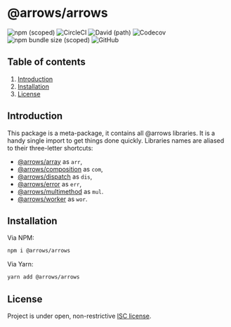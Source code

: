 # @arrows/arrows

![npm (scoped)](https://img.shields.io/npm/v/@arrows/arrows)
![CircleCI](https://img.shields.io/circleci/build/github/caderek/arrows)
![David (path)](https://img.shields.io/david/caderek/arrows?path=packages%2Farrows)
![Codecov](https://img.shields.io/codecov/c/github/caderek/arrows?token=c6adb715d638431786fefe69ca08ab00)
![npm bundle size (scoped)](https://img.shields.io/bundlephobia/minzip/@arrows/arrows)
![GitHub](https://img.shields.io/github/license/caderek/arrows)

## Table of contents

1. [Introduction](#introduction)
2. [Installation](#installation)
3. [License](#license)

## Introduction

This package is a meta-package, it contains all @arrows libraries. It is a handy single import to get things done quickly. Libraries names are aliased to their three-letter shortcuts:

- [@arrows/array](../array/README.md) as `arr`,
- [@arrows/composition](../composition/README.md) as `com`,
- [@arrows/dispatch](../dispatch/README.md) as `dis`,
- [@arrows/error](../error/README.md) as `err`,
- [@arrows/multimethod](../multimethod/README.md) as `mul`.
- [@arrows/worker](../worker/README.md) as `wor`.

## Installation

Via NPM:

```sh
npm i @arrows/arrows
```

Via Yarn:

```sh
yarn add @arrows/arrows
```

## License

Project is under open, non-restrictive [ISC license](LICENSE).
